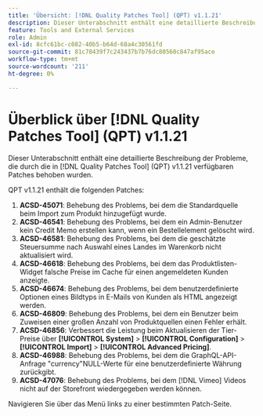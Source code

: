 ```yaml
---
title: 'Übersicht: [!DNL Quality Patches Tool] (QPT) v1.1.21'
description: Dieser Unterabschnitt enthält eine detaillierte Beschreibung der Probleme, die durch die in [!DNL Quality Patches Tool]  (QPT) v1.1.21 verfügbaren Patches behoben wurden.
feature: Tools and External Services
role: Admin
exl-id: 8cfc61bc-c082-40b5-b64d-68a4c30561fd
source-git-commit: 81c78439f7c243437b7b76dc80560c847af95ace
workflow-type: tm+mt
source-wordcount: '211'
ht-degree: 0%

---
```


# Überblick über [!DNL Quality Patches Tool] (QPT) v1.1.21

Dieser Unterabschnitt enthält eine detaillierte Beschreibung der Probleme, die durch die in [!DNL Quality Patches Tool] (QPT) v1.1.21 verfügbaren Patches behoben wurden.

QPT v1.1.21 enthält die folgenden Patches:

1. **ACSD-45071**: Behebung des Problems, bei dem die Standardquelle beim Import zum Produkt hinzugefügt wurde.
1. **ACSD-46541**: Behebung des Problems, bei dem ein Admin-Benutzer kein Credit Memo erstellen kann, wenn ein Bestellelement gelöscht wird.
1. **ACSD-46581**: Behebung des Problems, bei dem die geschätzte Steuersumme nach Auswahl eines Landes im Warenkorb nicht aktualisiert wird.
1. **ACSD-46618**: Behebung des Problems, bei dem das Produktlisten-Widget falsche Preise im Cache für einen angemeldeten Kunden anzeigte.
1. **ACSD-46674**: Behebung des Problems, bei dem benutzerdefinierte Optionen eines Bildtyps in E-Mails von Kunden als HTML angezeigt werden.
1. **ACSD-46809**: Behebung des Problems, bei dem ein Benutzer beim Zuweisen einer großen Anzahl von Produktquellen einen Fehler erhält.
1. **ACSD-46856**: Verbessert die Leistung beim Aktualisieren der Tier-Preise über **[!UICONTROL System]** > **[!UICONTROL Configuration]** > **[!UICONTROL Import]** > **[!UICONTROL Advanced Pricing]**.
1. **ACSD-46988**: Behebung des Problems, bei dem die GraphQL-API-Anfrage &quot;currency&quot;NULL-Werte für eine benutzerdefinierte Währung zurückgibt.
1. **ACSD-47076**: Behebung des Problems, bei dem [!DNL Vimeo] Videos nicht auf der Storefront wiedergegeben werden können.

Navigieren Sie über das Menü links zu einer bestimmten Patch-Seite.
